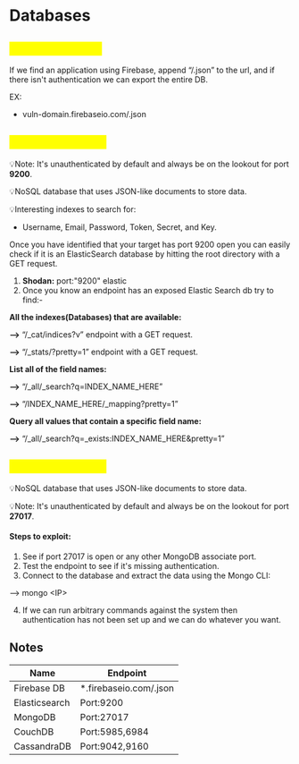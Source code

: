 # Databases

## <mark style="color:yellow;">Google Firebase</mark>

If we find an application using Firebase, append “/.json” to the url, and if there isn't authentication we can export the entire DB.

EX:&#x20;

* vuln-domain.firebaseio.com/.json

## <mark style="color:yellow;">ElasticSearch DB</mark>

💡Note: It's unauthenticated by default and always be on the lookout for port **9200**.

💡NoSQL database that uses JSON-like documents to store data.

💡Interesting indexes to search for:&#x20;

* Username, Email, Password, Token, Secret, and Key.

Once you have identified that your target has port 9200 open you can easily check if it is an ElasticSearch database by hitting the root directory with a GET request.

1. **Shodan:** port:"9200" elastic
2. Once you know an endpoint has an exposed Elastic Search db try to find:-

**All the indexes(Databases) that are available:**

**-->** “/\_cat/indices?v” endpoint with a GET request.

**-->**  “/\_stats/?pretty=1” endpoint with a GET request.

**List all of the field names:**

**-->** “/\_all/\_search?q=INDEX\_NAME\_HERE”

**-->** “/INDEX\_NAME\_HERE/\_mapping?pretty=1”

**Query all values that contain a specific field name:**

**-->** “/\_all/\_search?q=\_exists:INDEX\_NAME\_HERE\&pretty=1”

## <mark style="color:yellow;">Mongo Database</mark>

💡NoSQL database that uses JSON-like documents to store data.

💡Note: It's unauthenticated by default and always be on the lookout for port **27017**.

#### Steps to exploit:

1. See if port 27017 is open or any other MongoDB associate port.
2. Test the endpoint to see if it's missing authentication.
3. Connect to the database and extract the data using the Mongo CLI:

&#x20;       \--> mongo \<IP>

4. If we can run arbitrary commands against the system then authentication has not been set up and we can do whatever you want.

## Notes

| Name          | Endpoint                |
| ------------- | ----------------------- |
| Firebase DB   | \*.firebaseio.com/.json |
| Elasticsearch | Port:9200               |
| MongoDB       | Port:27017              |
| CouchDB       | Port:5985,6984          |
| CassandraDB   | Port:9042,9160          |

